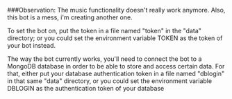 ###Observation: The music functionality doesn't really work anymore. Also, this bot is a mess, i'm creating another one.

To set the bot on, put the token in a file named "token" in the "data" directory; or you could set the environment variable TOKEN as the token of your bot instead. 

The way the bot currently works, you'll need to connect the bot to a MongoDB database in order to be able to store and access certain data. For that, either put your database authentication token in a file named "dblogin" in that same "data" directory, or you could set the environment variable DBLOGIN as the authentication token of your database
